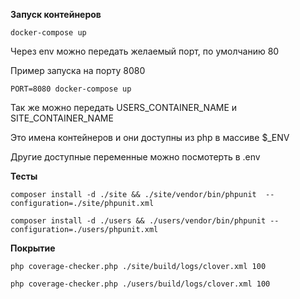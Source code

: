**Запуск контейнеров**

`docker-compose up`

Через env можно передать желаемый порт, по умолчанию 80

Пример запуска на порту 8080

`PORT=8080 docker-compose up`

Так же можно передать USERS_CONTAINER_NAME и SITE_CONTAINER_NAME
 
Это имена контейнеров и они доступны из php в массиве $_ENV


Другие доступные переменные можно посмотерть в .env


**Тесты**

`composer install -d ./site && ./site/vendor/bin/phpunit  --configuration=./site/phpunit.xml`

`composer install -d ./users && ./users/vendor/bin/phpunit --configuration=./users/phpunit.xml`


**Покрытие**

`php coverage-checker.php ./site/build/logs/clover.xml 100`

`php coverage-checker.php ./users/build/logs/clover.xml 100`

